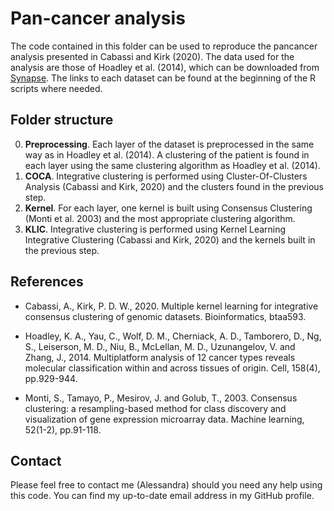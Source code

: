 # Pan-cancer analysis

The code contained in this folder can be used to reproduce the pancancer analysis presented in Cabassi and Kirk (2020). The data used for the analysis are those of Hoadley et al. (2014), which can be downloaded from [Synapse](https://www.synapse.org/#!Synapse:syn2468297/wiki/64259). The links to each dataset can be found at the beginning of the R scripts where needed.

## Folder structure

0) **Preprocessing**. Each layer of the  dataset is preprocessed in the same way as in Hoadley et al. (2014). A clustering of the patient is found in each layer using the same clustering algorithm as Hoadley et al. (2014).
1) **COCA**. Integrative clustering is performed using Cluster-Of-Clusters Analysis (Cabassi and Kirk, 2020) and the clusters found in the previous step.
2) **Kernel**. For each layer, one kernel is built using Consensus Clustering (Monti et al. 2003) and the most appropriate clustering algorithm.
3) **KLIC**. Integrative clustering is performed using Kernel Learning Integrative Clustering (Cabassi and Kirk, 2020) and the kernels built in the previous step.

## References

- Cabassi, A., Kirk, P. D. W., 2020. Multiple kernel learning for integrative consensus clustering of genomic datasets. Bioinformatics, btaa593.

- Hoadley, K. A., Yau, C., Wolf, D. M., Cherniack, A. D., Tamborero, D., Ng, S., Leiserson, M. D., Niu, B., McLellan, M. D., Uzunangelov, V. and Zhang, J., 2014. Multiplatform analysis of 12 cancer types reveals molecular classification within and across tissues of origin. Cell, 158(4), pp.929-944.

- Monti, S., Tamayo, P., Mesirov, J. and Golub, T., 2003. Consensus clustering: a resampling-based method for class discovery and visualization of gene expression microarray data. Machine learning, 52(1-2), pp.91-118.

## Contact

Please feel free to contact me (Alessandra) should you need any help using this code. You can find my up-to-date email address in my GitHub profile.
